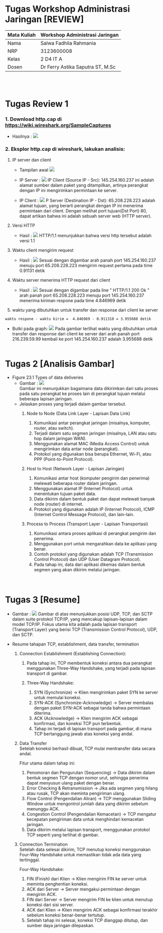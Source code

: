 # Tugas Workshop Administrasi Jaringan [REVIEW]

| Mata Kuliah | Workshop Administrasi Jaringan  |
|----------|----------|
| Nama   | Salwa Fadhila Rahmania  | 
| NRP   | 3123600008   | 
| Kelas   | 2 D4 IT A   | 
| Dosen   | Dr Ferry Astika Saputra ST, M.Sc   | 

<br><br>
# Tugas Review 1

### 1. Download http.cap di https://wiki.wireshark.org/SampleCaptures
* Hasilnya :
![](./images/T1_download.png)

### 2. Eksplor http.cap di wireshark, lakukan analisis:
1. IP server dan client
    * Tampilan awal
    ![](./images/T1_tampilanawal.png)

    * IP Server : 
    ![](./images/T1_a.png) 
    IP Client (Source IP - Src):
    145.254.160.237 ini adalah alamat sumber dalam paket yang ditampilkan, artinya perangkat dengan IP ini mengirimkan permintaan ke server.

    * IP Client : 
    ![](./images/T1_a.png) 
    P Server (Destination IP - Dst):
    65.208.228.223 adalah alamat tujuan, yang berarti perangkat dengan IP ini menerima permintaan dari client. Dengan melihat port tujuan(Dst Port) 80, dapat artikan bahwa ini adalah sebuah server web (HTTP server).

2. Versi HTTP
    * Hasil : 
    ![](./images/T1_b.png) 
    HTTP/1.1 menunjukkan bahwa versi http tersebut adalah versi 1.1

3. Waktu client mengirim request
    * Hasil : 
    ![](./images/T1_c.png) 
    Sesuai dengan digambar arah panah port 145.254.160.237 menuju port 65.208.228.223 mengirim request pertama pada time 0.91131 detik 

4. Waktu server menerima HTTP request dari client
     * Hasil : 
    ![](./images/T1_c2.png) 
    Sesuai dengan digambar pada line " HTTP/1.1 200 Ok " arah panah port 65.208.228.223 menuju port 145.254.160.237 menerima kiriman respone pada time 4.846969 detik 

5. waktu yang dibutuhkan untuk transfer dan response dari client ke server

``` 
waktu respone - waktu kirim =  4.846969 - 0.911310 = 3.955688 detik
``` 
* Butki pada graph: 
    ![](./images/T1_c3.png) 
    Pada gambar terlihat waktu yang dibutuhkan untuk transfer dan response dari client ke server dari arah panah port 216.239.59.99 kembali ke port 145.254.160.237 adalah 3.955688 detik<br><br>
# Tugas 2 [Analisis Gambar]
* Figure 23.1 Types of data deliveries
    * Gambar : 
    ![](./images/T2_2.png)  
    Gambar ini menunjukkan bagaimana data dikirimkan dari satu proses pada satu perangkat ke proses lain di perangkat tujuan melalui beberapa lapisan jaringan.
    * Jelaskan proses yang terjadi dalam gambar tersebut.  
        1. Node to Node (Data Link Layer - Lapisan Data Link)
            1. Komunikasi antar perangkat jaringan (misalnya, komputer, router, atau switch).
            2. Terjadi dalam satu segmen jaringan (misalnya, LAN atau satu hop dalam jaringan WAN).
            3. Menggunakan alamat MAC (Media Access Control) untuk mengirimkan data antar node (perangkat).
            4. Protokol yang digunakan bisa berupa Ethernet, Wi-Fi, atau PPP (Point-to-Point Protocol).  
        2. Host to Host (Network Layer - Lapisan Jaringan)
            1. Komunikasi antar host (komputer pengirim dan penerima) melewati beberapa router dalam jaringan.
            2. Menggunakan alamat IP (Internet Protocol) untuk menentukan tujuan paket data.
            3. Data dikirim dalam bentuk paket dan dapat melewati banyak node (router) di internet.
            4. Protokol yang digunakan adalah IP (Internet Protocol), ICMP (Internet Control Message Protocol), dan lain-lain.  

        3. Process to Process (Transport Layer - Lapisan Transportasi)
            1. Komunikasi antara proses aplikasi di perangkat pengirim dan penerima.
            2. Menggunakan port untuk mengarahkan data ke aplikasi yang benar.
            3. Contoh protokol yang digunakan adalah TCP (Transmission Control Protocol) dan UDP (User Datagram Protocol).
            4. Pada tahap ini, data dari aplikasi dikemas dalam bentuk segmen yang akan dikirim melalui jaringan.   
<br><br>
# Tugas 3 [Resume]

* Gambar : 
    ![](./images/T3_1.png)
    Gambar di atas menunjukkan posisi UDP, TCP, dan SCTP dalam suite protokol TCP/IP, yang mencakup lapisan-lapisan dalam model TCP/IP. Fokus utama kita adalah pada lapisan transport (Transport Layer) yang berisi TCP (Transmission Control Protocol), UDP, dan SCTP.

* Resume tahapan TCP, establishment, data transfer, termination
    1. Connection Establishment (Establishing Connection):   
        1. Pada tahap ini, TCP membentuk koneksi antara dua perangkat menggunakan Three-Way Handshake, yang terjadi pada lapisan transport di gambar.  

        2. Three-Way Handshake:
            1. SYN (Synchronize) → Klien mengirimkan paket SYN ke server untuk memulai koneksi.
            2. SYN-ACK (Synchronize-Acknowledge) → Server membalas dengan paket SYN-ACK sebagai tanda bahwa permintaan diterima.
            3. ACK (Acknowledge) → Klien mengirim ACK sebagai konfirmasi, dan koneksi TCP pun terbentuk.
            4. Tahap ini terjadi di lapisan transport pada gambar, di mana TCP bertanggung jawab atas koneksi yang andal.  <br>
    2. Data Transfer  
    Setelah koneksi berhasil dibuat, TCP mulai mentransfer data secara andal.

        Fitur utama dalam tahap ini:
        1. Penomoran dan Pengurutan (Sequencing) → Data dikirim dalam bentuk segmen TCP dengan nomor urut, sehingga penerima dapat menyusun ulang paket dengan benar.
        2. Error Checking & Retransmission → Jika ada segmen yang hilang atau rusak, TCP akan meminta pengiriman ulang.
        3. Flow Control (Pengendalian Aliran) → TCP menggunakan Sliding Window untuk mengontrol jumlah data yang dikirim sebelum menunggu ACK.
        4. Congestion Control (Pengendalian Kemacetan) → TCP mengatur kecepatan pengiriman data untuk menghindari kemacetan jaringan.
        5. Data dikirim melalui lapisan transport, menggunakan protokol TCP seperti yang terlihat di gambar.    

    3. Connection Termination  
        Setelah data selesai dikirim, TCP menutup koneksi menggunakan Four-Way Handshake untuk memastikan tidak ada data yang tertinggal.

        Four-Way Handshake:  
        1. FIN (Finish) dari Klien → Klien mengirim FIN ke server untuk meminta penghentian koneksi.
        2. ACK dari Server → Server mengakui permintaan dengan mengirim ACK.
        3. FIN dari Server → Server mengirim FIN ke klien untuk menutup koneksi dari sisi server.
        4. ACK dari Klien → Klien mengirim ACK sebagai konfirmasi terakhir sebelum koneksi benar-benar tertutup.
        5. Setelah tahap ini selesai, koneksi TCP dianggap ditutup, dan sumber daya jaringan dilepaskan.